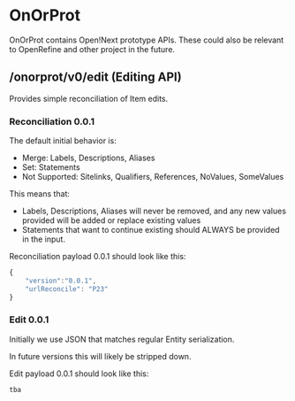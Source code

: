# OnOrProt

OnOrProt contains Open!Next prototype APIs.
These could also be relevant to OpenRefine and other project in the future.

## /onorprot/v0/edit (Editing API)

Provides simple reconciliation of Item edits.

### Reconciliation 0.0.1

The default initial behavior is:

* Merge: Labels, Descriptions, Aliases
* Set: Statements
* Not Supported: Sitelinks, Qualifiers, References, NoValues, SomeValues

This means that:

* Labels, Descriptions, Aliases will never be removed, and any new values provided will be added or replace existing values
* Statements that want to continue existing should ALWAYS be provided in the input.

Reconciliation payload 0.0.1 should look like this:

```js
{
    "version":"0.0.1",
    "urlReconcile": "P23"
}
```

### Edit 0.0.1

Initially we use JSON that matches regular Entity serialization.

In future versions this will likely be stripped down.

Edit payload 0.0.1 should look like this:

```js
tba
```
